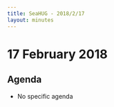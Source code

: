 ```yaml
---
title: SeaHUG - 2018/2/17
layout: minutes
---
```

# 17 February 2018

## Agenda

* No specific agenda
